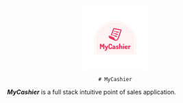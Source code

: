 <div align="center">
    <img src="/MyCashier.png" align="center" width="150" alt="MyCashier">

    # MyCashier

</div>

**_MyCashier_** is a full stack intuitive point of sales application.

